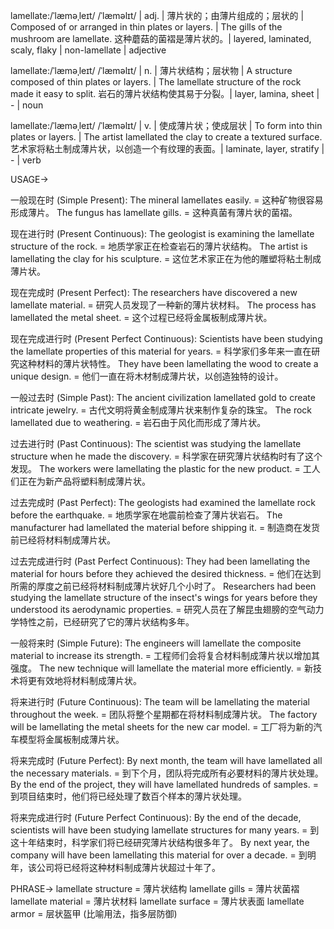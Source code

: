 lamellate:/ˈlæməˌleɪt/ /ˈlæməlɪt/ | adj. | 薄片状的；由薄片组成的；层状的 | Composed of or arranged in thin plates or layers. |  The gills of the mushroom are lamellate.  这种蘑菇的菌褶是薄片状的。| layered, laminated, scaly, flaky | non-lamellate | adjective

lamellate:/ˈlæməˌleɪt/ /ˈlæməlɪt/ | n. | 薄片状结构；层状物 | A structure composed of thin plates or layers. | The lamellate structure of the rock made it easy to split.  岩石的薄片状结构使其易于分裂。| layer, lamina, sheet | - | noun

lamellate:/ˈlæməˌleɪt/ /ˈlæməlɪt/ | v. | 使成薄片状；使成层状 | To form into thin plates or layers. |  The artist lamellated the clay to create a textured surface.  艺术家将粘土制成薄片状，以创造一个有纹理的表面。| laminate, layer, stratify | - | verb


USAGE->

一般现在时 (Simple Present):
The mineral lamellates easily. = 这种矿物很容易形成薄片。
The fungus has lamellate gills. = 这种真菌有薄片状的菌褶。


现在进行时 (Present Continuous):
The geologist is examining the lamellate structure of the rock. = 地质学家正在检查岩石的薄片状结构。
The artist is lamellating the clay for his sculpture. =  这位艺术家正在为他的雕塑将粘土制成薄片状。


现在完成时 (Present Perfect):
The researchers have discovered a new lamellate material. = 研究人员发现了一种新的薄片状材料。
The process has lamellated the metal sheet. =  这个过程已经将金属板制成薄片状。


现在完成进行时 (Present Perfect Continuous):
Scientists have been studying the lamellate properties of this material for years. = 科学家们多年来一直在研究这种材料的薄片状特性。
They have been lamellating the wood to create a unique design. = 他们一直在将木材制成薄片状，以创造独特的设计。


一般过去时 (Simple Past):
The ancient civilization lamellated gold to create intricate jewelry. = 古代文明将黄金制成薄片状来制作复杂的珠宝。
The rock lamellated due to weathering. =  岩石由于风化而形成了薄片状。


过去进行时 (Past Continuous):
The scientist was studying the lamellate structure when he made the discovery. = 科学家在研究薄片状结构时有了这个发现。
The workers were lamellating the plastic for the new product. =  工人们正在为新产品将塑料制成薄片状。


过去完成时 (Past Perfect):
The geologists had examined the lamellate rock before the earthquake. = 地质学家在地震前检查了薄片状岩石。
The manufacturer had lamellated the material before shipping it. =  制造商在发货前已经将材料制成薄片状。


过去完成进行时 (Past Perfect Continuous):
They had been lamellating the material for hours before they achieved the desired thickness. = 他们在达到所需的厚度之前已经将材料制成薄片状好几个小时了。
Researchers had been studying the lamellate structure of the insect's wings for years before they understood its aerodynamic properties. = 研究人员在了解昆虫翅膀的空气动力学特性之前，已经研究了它的薄片状结构多年。


一般将来时 (Simple Future):
The engineers will lamellate the composite material to increase its strength. = 工程师们会将复合材料制成薄片状以增加其强度。
The new technique will lamellate the material more efficiently. =  新技术将更有效地将材料制成薄片状。


将来进行时 (Future Continuous):
The team will be lamellating the material throughout the week. = 团队将整个星期都在将材料制成薄片状。
The factory will be lamellating the metal sheets for the new car model. = 工厂将为新的汽车模型将金属板制成薄片状。


将来完成时 (Future Perfect):
By next month, the team will have lamellated all the necessary materials. = 到下个月，团队将完成所有必要材料的薄片状处理。
By the end of the project, they will have lamellated hundreds of samples. = 到项目结束时，他们将已经处理了数百个样本的薄片状处理。



将来完成进行时 (Future Perfect Continuous):
By the end of the decade, scientists will have been studying lamellate structures for many years. = 到这十年结束时，科学家们将已经研究薄片状结构很多年了。
By next year, the company will have been lamellating this material for over a decade. = 到明年，该公司将已经将这种材料制成薄片状超过十年了。


PHRASE->
lamellate structure = 薄片状结构
lamellate gills = 薄片状菌褶
lamellate material = 薄片状材料
lamellate surface = 薄片状表面
lamellate armor = 层状盔甲 (比喻用法，指多层防御)
